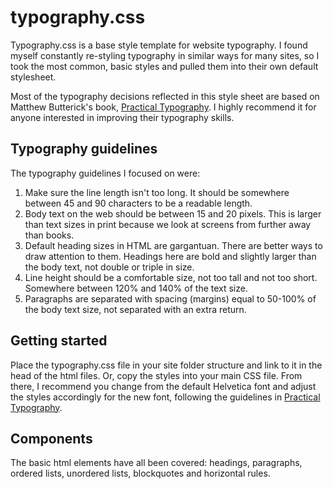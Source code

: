 # typography.css

Typography.css is a base style template for website typography. I found myself constantly re-styling typography in similar ways for many sites, so I took the most common, basic styles and pulled them into their own default stylesheet.

Most of the typography decisions reflected in this style sheet are based on Matthew Butterick's book, [Practical Typography](http://practicaltypography.com). I highly recommend it for anyone interested in improving their typography skills.

## Typography guidelines

The typography guidelines I focused on were:

1. Make sure the line length isn't too long. It should be somewhere between 45 and 90 characters to be a readable length.
2. Body text on the web should be between 15 and 20 pixels. This is larger than text sizes in print because we look at screens from further away than books.
3. Default heading sizes in HTML are gargantuan. There are better ways to draw attention to them. Headings here are bold and slightly larger than the body text, not double or triple in size.
4. Line height should be a comfortable size, not too tall and not too short. Somewhere between 120% and 140% of the text size.
5. Paragraphs are separated with spacing (margins) equal to 50-100% of the body text size, not separated with an extra return.

## Getting started

Place the typography.css file in your site folder structure and link to it in the head of the html files. Or, copy the styles into your main CSS file. From there, I recommend you change from the default Helvetica font and adjust the styles accordingly for the new font, following the guidelines in [Practical Typography](http://practicaltypography.com).

## Components

The basic html elements have all been covered: headings, paragraphs, ordered lists, unordered lists, blockquotes and horizontal rules.
